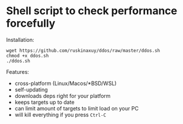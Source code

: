 # Shell script to check performance forcefully

Installation:

```
wget https://github.com/ruskinaxuy/ddos/raw/master/ddos.sh
chmod +x ddos.sh
./ddos.sh
```

Features:

- cross-platform (Linux/Macos/*BSD/WSL)
- self-updating
- downloads deps right for your platform
- keeps targets up to date
- can limit amount of targets to limit load on your PC
- will kill everything if you press `Ctrl-C`
